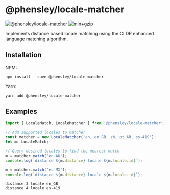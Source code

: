 # @phensley/locale-matcher

[![@phensley/locale-matcher](https://badge.fury.io/js/%40phensley%2Flocale-matcher.svg)](https://www.npmjs.com/package/@phensley/locale-matcher) [![min+gzip](https://badgen.net/bundlephobia/minzip/@phensley/locale-matcher)](https://bundlephobia.com/result?p=@phensley/locale-matcher)

Implements distance based locale matching using the CLDR enhanced language matching algorithm.

## Installation

NPM:

```
npm install --save @phensley/locale-matcher
```

Yarn:

```
yarn add @phensley/locale-matcher
```

## Examples

```typescript
import { LocaleMatch, LocaleMatcher } from '@phensley/locale-matcher';

// Add supported locales to matcher
const matcher = new LocaleMatcher('en, en_GB, zh, pt_AR, es-419');
let m: LocaleMatch;

// Query desired locales to find the nearest match
m = matcher.match('en-AU');
console.log(`distance ${m.distance} locale ${m.locale.id}`);

m = matcher.match('es-MX');
console.log(`distance ${m.distance} locale ${m.locale.id}`);
```

```
distance 3 locale en_GB
distance 4 locale es-419
```

